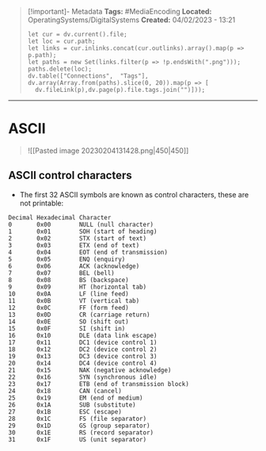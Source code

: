 > [!important]- Metadata
> **Tags:** #MediaEncoding 
> **Located:** OperatingSystems/DigitalSystems
> **Created:** 04/02/2023 - 13:21
> ```dataviewjs
>let cur = dv.current().file;
>let loc = cur.path;
>let links = cur.inlinks.concat(cur.outlinks).array().map(p => p.path);
>let paths = new Set(links.filter(p => !p.endsWith(".png")));
>paths.delete(loc);
>dv.table(["Connections",  "Tags"], dv.array(Array.from(paths).slice(0, 20)).map(p => [
>   dv.fileLink(p),dv.page(p).file.tags.join("")]));
> ```

___
# ASCII

> ![[Pasted image 20230204131428.png|450|450]]

## ASCII control characters
- The first 32 ASCII symbols are known as control characters, these are not printable:
```
Decimal	Hexadecimal	Character
0		0x00		NULL (null character)
1		0x01		SOH (start of heading)
2		0x02		STX (start of text)
3		0x03		ETX (end of text)
4		0x04		EOT (end of transmission)
5		0x05		ENQ (enquiry)
6		0x06		ACK (acknowledge)
7		0x07		BEL (bell)
8		0x08		BS (backspace)
9		0x09		HT (horizontal tab)
10		0x0A		LF (line feed)
11		0x0B		VT (vertical tab)
12		0x0C		FF (form feed)
13		0x0D		CR (carriage return)
14		0x0E		SO (shift out)
15		0x0F		SI (shift in)
16		0x10		DLE (data link escape)
17		0x11		DC1 (device control 1)
18		0x12		DC2 (device control 2)
19		0x13		DC3 (device control 3)
20		0x14		DC4 (device control 4)
21		0x15		NAK (negative acknowledge)
22		0x16		SYN (synchronous idle)
23		0x17		ETB (end of transmission block)
24		0x18		CAN (cancel)
25		0x19		EM (end of medium)
26		0x1A		SUB (substitute)
27		0x1B		ESC (escape)
28		0x1C		FS (file separator)
29		0x1D		GS (group separator)
30		0x1E		RS (record separator)
31		0x1F		US (unit separator)
```

